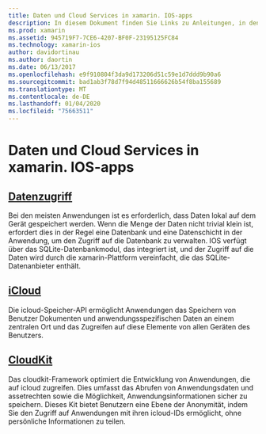 ```yaml
---
title: Daten und Cloud Services in xamarin. IOS-apps
description: In diesem Dokument finden Sie Links zu Anleitungen, in denen beschrieben wird, wie Sie in einer xamarin. IOS-App mit lokalen Daten, icloud und cloudkit arbeiten.
ms.prod: xamarin
ms.assetid: 945719F7-7CE6-4207-BF0F-23195125FC84
ms.technology: xamarin-ios
author: davidortinau
ms.author: daortin
ms.date: 06/13/2017
ms.openlocfilehash: e9f910804f3da9d173206d51c59e1d7ddd9b90a6
ms.sourcegitcommit: bad1ab3f78d7f94d48511666626b54f8ba155689
ms.translationtype: MT
ms.contentlocale: de-DE
ms.lasthandoff: 01/04/2020
ms.locfileid: "75663511"
---
```

# <a name="data-and-cloud-services-in-xamarinios-apps"></a>Daten und Cloud Services in xamarin. IOS-apps

## <a name="data-accessiosdata-clouddataindexmd"></a>[Datenzugriff](~/ios/data-cloud/data/index.md)

Bei den meisten Anwendungen ist es erforderlich, dass Daten lokal auf dem Gerät gespeichert werden. Wenn die Menge der Daten nicht trivial klein ist, erfordert dies in der Regel eine Datenbank und eine Datenschicht in der Anwendung, um den Zugriff auf die Datenbank zu verwalten. IOS verfügt über das SQLite-Datenbankmodul, das integriert ist, und der Zugriff auf die Daten wird durch die xamarin-Plattform vereinfacht, die das SQLite-Datenanbieter enthält.

## <a name="icloudiosdata-cloudintroduction-to-icloudmd"></a>[iCloud](~/ios/data-cloud/introduction-to-icloud.md)

Die icloud-Speicher-API ermöglicht Anwendungen das Speichern von Benutzer Dokumenten und anwendungsspezifischen Daten an einem zentralen Ort und das Zugreifen auf diese Elemente von allen Geräten des Benutzers.

## <a name="cloudkitiosdata-cloudintro-to-cloudkitmd"></a>[CloudKit](~/ios/data-cloud/intro-to-cloudkit.md)

Das cloudkit-Framework optimiert die Entwicklung von Anwendungen, die auf icloud zugreifen. Dies umfasst das Abrufen von Anwendungsdaten und assetrechten sowie die Möglichkeit, Anwendungsinformationen sicher zu speichern. Dieses Kit bietet Benutzern eine Ebene der Anonymität, indem Sie den Zugriff auf Anwendungen mit ihren icloud-IDs ermöglicht, ohne persönliche Informationen zu teilen.
